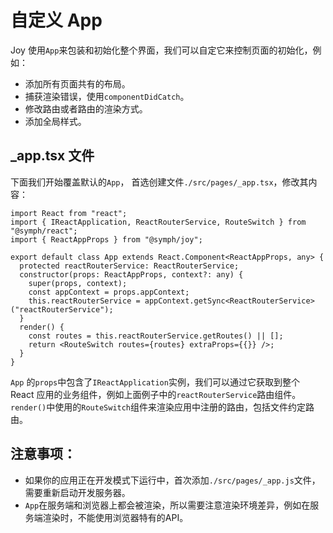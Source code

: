 # 自定义 App

Joy 使用`App`来包装和初始化整个界面，我们可以自定它来控制页面的初始化，例如：

- 添加所有页面共有的布局。
- 捕获渲染错误，使用`componentDidCatch`。
- 修改路由或者路由的渲染方式。
- 添加全局样式。

## _app.tsx 文件

下面我们开始覆盖默认的`App`， 首选创建文件`./src/pages/_app.tsx`，修改其内容：

```tsx
import React from "react";
import { IReactApplication, ReactRouterService, RouteSwitch } from "@symph/react";
import { ReactAppProps } from "@symph/joy";

export default class App extends React.Component<ReactAppProps, any> {
  protected reactRouterService: ReactRouterService;
  constructor(props: ReactAppProps, context?: any) {
    super(props, context);
    const appContext = props.appContext;
    this.reactRouterService = appContext.getSync<ReactRouterService>("reactRouterService");
  }
  render() {
    const routes = this.reactRouterService.getRoutes() || [];
    return <RouteSwitch routes={routes} extraProps={{}} />;
  }
}
```

`App` 的`props`中包含了`IReactApplication`实例，我们可以通过它获取到整个 React 应用的业务组件，例如上面例子中的`reactRouterService`路由组件。
`render()`中使用的`RouteSwitch`组件来渲染应用中注册的路由，包括文件约定路由。

## 注意事项：

- 如果你的应用正在开发模式下运行中，首次添加`./src/pages/_app.js`文件，需要重新启动开发服务器。
- `App`在服务端和浏览器上都会被渲染，所以需要注意渲染环境差异，例如在服务端渲染时，不能使用浏览器特有的API。
